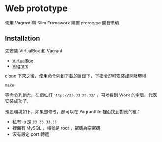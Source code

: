 Web prototype
============

使用 Vagrant 和 Slim Framework 建置 prototype 開發環境

Installation
------------

先安裝 VirtualBox 和 Vagrant

- [VirtualBox](https://www.virtualbox.org/)
- [Vagrant](https://www.vagrantup.com/)

clone 下來之後，使用命令列到下載的目錄下，下指令即可安裝該開發環境

    make

等命令列跑完，在網址打 `http://33.33.33.33/` ，可以看到 Work 的字眼，代表安裝成功了。

預設環境如下，如果想修改，都可以在 Vagrantfile 裡面找到對應的值：

- 私有 ip 是 `33.33.33.33`
- 裡面有 MySQL ，帳號是 root ，密碼為空密碼
- 沒有設定 port 轉遞
